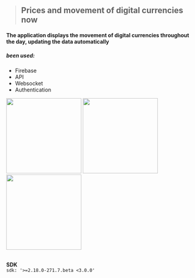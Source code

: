 

> ## Prices and movement of digital currencies now
#### The application displays the movement of digital currencies throughout the day, updating the data automatically
##### been used:
- Firebase
- API
- Websocket
- Authentication


<div>
<img src="https://user-images.githubusercontent.com/100410170/236028192-5cd83ec2-6451-4249-b3c2-67f054443ae5.jpeg" width="200"> 
<img src="https://user-images.githubusercontent.com/100410170/236028219-d4fddad3-f5de-4c93-a612-a3bfc0d76fb1.jpeg" width="200"> 
<img src="https://user-images.githubusercontent.com/100410170/236028248-5ada0f75-a758-4b24-9d8c-717879cc141b.jpeg" width="200"> 
</div>
<br/>

**SDK**
<br/>
`sdk: '>=2.18.0-271.7.beta <3.0.0'`
